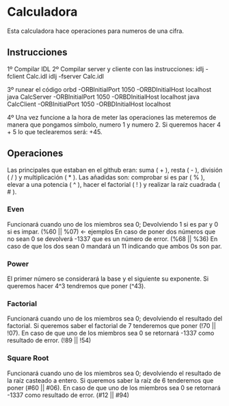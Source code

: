# Calculadora

Esta calculadora hace operaciones para numeros de una cifra.

## Instrucciones

1º Compilar IDL
2º Compilar server y cliente con las instrucciones:
idlj -fclient Calc.idl
idlj -fserver Calc.idl

3º runear el código
orbd -ORBInitialPort 1050 -ORBDInitialHost localhost
java CalcServer -ORBInitialPort 1050 -ORBDInitialHost localhost
java CalcClient -ORBInitialPort 1050 -ORBDInitialHost localhost

4º Una vez funcione a la hora de meter las operaciones las meteremos de manera que pongamos símbolo, numero 1 y numero 2.
Si queremos hacer 4 + 5 lo que teclearemos será: +45.

## Operaciones

Las principales que estaban en el github eran: suma ( + ), resta ( - ), división ( / ) y  multiplicación ( * ). 
Las añadidas son: comprobar si es par ( % ), elevar a una potencia ( ^ ), hacer el factorial ( ! ) y realizar la raíz cuadrada ( # ).

### Even 

Funcionará cuando uno de los miembros sea 0; Devolviendo 1 si es par y 0 si es impar. (%60  || %07)  <- ejemplos
En caso de poner dos números que no sean 0 se devolverá -1337 que es un número de error. (%68 || %36) 
En caso de que los dos sean 0 mandará un 11 indicando que ambos 0s son par.

### Power

El primer número se considerará la base y el siguiente su exponente. Si queremos hacer 4^3 tendremos que poner (^43).

### Factorial
Funcionará cuando uno de los miembros sea 0; devolviendo el resultado del factorial. Si queremos saber el factorial de 7 tenderemos que poner (!70 || !07).
En caso de que uno de los miembros sea 0 se retornará -1337 como resultado de error. (!89 || !54)

### Square Root

Funcionará cuando uno de los miembros sea 0; devolviendo el resultado de la raíz casteado a entero. Si queremos saber la raíz de 6 tenderemos que poner (#60 || #06).
En caso de que uno de los miembros sea 0 se retornará -1337 como resultado de error. (#12 || #94)
